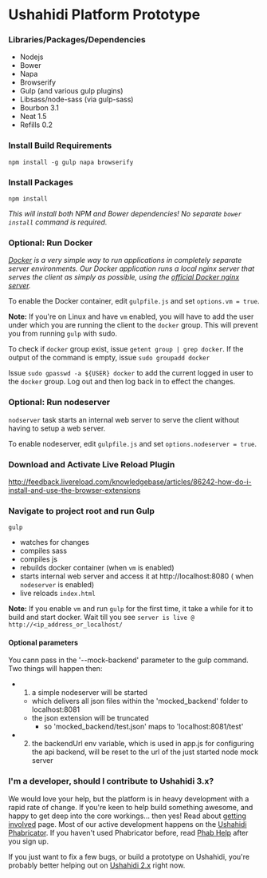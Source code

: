 Ushahidi Platform Prototype
===========================

### Libraries/Packages/Dependencies

* Nodejs
* Bower
* Napa
* Browserify
* Gulp (and various gulp plugins)
* Libsass/node-sass (via gulp-sass)
* Bourbon 3.1
* Neat 1.5
* Refills 0.2

### Install Build Requirements
`npm install -g gulp napa browserify`

### Install Packages
`npm install`

*This will install both NPM and Bower dependencies! No separate `bower install` command is required.*

### Optional: Run Docker

*[Docker](https://www.docker.com/) is a very simple way to run applications in
completely separate server environments. Our Docker application runs a local
nginx server that serves the client as simply as possible, using the
[official Docker nginx server](https://registry.hub.docker.com/_/nginx/).*

To enable the Docker container, edit `gulpfile.js` and set `options.vm = true`.

**Note:** If you're on Linux and have `vm` enabled, you will have to add the user under which you are
running the client to the `docker` group. This will prevent you from running `gulp` with sudo.

To check if `docker` group exist, issue `getent group | grep docker`. If the output of the command
is empty, issue `sudo groupadd docker`

Issue `sudo gpasswd -a ${USER} docker` to add the current logged in user to the `docker` group. Log out and then log back in to effect the changes.

### Optional: Run nodeserver

`nodserver` task starts an internal web server to serve the client without having to setup a web server.

To enable nodeserver, edit `gulpfile.js` and set `options.nodeserver = true`.

### Download and Activate Live Reload Plugin

http://feedback.livereload.com/knowledgebase/articles/86242-how-do-i-install-and-use-the-browser-extensions

### Navigate to project root and run Gulp

`gulp`

* watches for changes
* compiles sass
* compiles js
* rebuilds docker container (when `vm` is enabled)
* starts internal web server and access it at http://localhost:8080 ( when `nodeserver` is enabled)
* live reloads `index.html`

**Note:** If you enable `vm` and run `gulp` for the first time, it take a while for it to build and start docker. Wait till you see `server is live @ http://<ip_address_or_localhost/`

#### Optional parameters ####
You cann pass in the '--mock-backend' parameter to the gulp command.
Two things will happen then:
* 1. a simple nodeserver will be started
  * which delivers all json files within the 'mocked_backend' folder to localhost:8081
  * the json extension will be truncated
    * so 'mocked_backend/test.json' maps to 'localhost:8081/test'
* 2. the backendUrl env variable, which is used in app.js for configuring the api backend, will be reset to the url of the just started node mock server

### I'm a developer, should I contribute to Ushahidi 3.x?

We would love your help, but the platform is in heavy development with a rapid rate
of change. If you're keen to help build something awesome, and happy to get deep
into the core workings... then yes! Read about [getting involved](https://wiki.ushahidi.com/display/WIKI/Ushahidi+v3.x+-+Getting+Involved) page.
Most of our active development happens on the [Ushahidi Phabricator](https://phabricator.ushahidi.com/).
If you haven't used Phabricator before, read [Phab Help](https://phabricator.ushahidi.com/w/help/phabricator/) after you sign up.

If you just want to fix a few bugs, or build a prototype on Ushahidi, you're probably
better helping out on [Ushahidi 2.x](https://github.com/ushahidi/Ushahidi_Web) right now.
